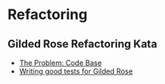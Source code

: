 # Refactoring

## Gilded Rose Refactoring Kata

- [The Problem: Code Base](https://github.com/thoughtworks-jumpstart/gilded-rose/blob/master/src/gilded-rose.js)
- [Writing good tests for Gilded Rose](http://coding-is-like-cooking.info/2013/03/writing-good-tests-for-the-gilded-rose-kata/)

